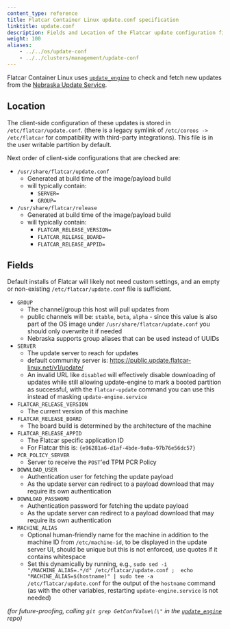 ```yaml
---
content_type: reference
title: Flatcar Container Linux update.conf specification
linktitle: update.conf
description: Fields and Location of the Flatcar update configuration file.
weight: 100
aliases:
    - ../../os/update-conf
    - ../../clusters/management/update-conf
---
```


Flatcar Container Linux uses [`update_engine`][update_engine] to check and fetch new updates from the [Nebraska Update Service](https://github.com/kinvolk/nebraska).

## Location

The client-side configuration of these updates is stored in `/etc/flatcar/update.conf`.
(there is a legacy symlink of `/etc/coreos -> /etc/flatcar` for compatibility with third-party integrations).
This file is in the user writable partition by default.

Next order of client-side configurations that are checked are:

* `/usr/share/flatcar/update.conf`
  * Generated at build time of the image/payload build
  * will typically contain:
    * `SERVER=`
    * `GROUP=`
* `/usr/share/flatcar/release`
  * Generated at build time of the image/payload build
  * will typically contain:
    * `FLATCAR_RELEASE_VERSION=`
    * `FLATCAR_RELEASE_BOARD=`
    * `FLATCAR_RELEASE_APPID=`

## Fields

Default installs of Flatcar will likely not need custom settings, and an empty or non-existing `/etc/flatcar/update.conf` file is sufficient.

* `GROUP`
  * The channel/group this host will pull updates from
  * public channels will be: `stable`, `beta`, `alpha` - since this value is also part of the OS image under `/usr/share/flatcar/update.conf` you should only overwrite it if needed
  * Nebraska supports group aliases that can be used instead of UUIDs
* `SERVER`
  * The update server to reach for updates
  * default community server is: https://public.update.flatcar-linux.net/v1/update/
  * An invalid URL like `disabled` will effectively disable downloading of updates while still allowing update-engine to mark a booted partition as successful, with the `flatcar-update` command you can use this instead of masking `update-engine.service`
* `FLATCAR_RELEASE_VERSION`
  * The current version of this machine
* `FLATCAR_RELEASE_BOARD`
  * The board build is determined by the architecture of the machine
* `FLATCAR_RELEASE_APPID`
  * The Flatcar specific application ID
  * For Flatcar this is: `{e96281a6-d1af-4bde-9a0a-97b76e56dc57}`
* `PCR_POLICY_SERVER`
  * Server to receive the `POST`'ed TPM PCR Policy
* `DOWNLOAD_USER`
  * Authentication user for fetching the update payload
  * As the update server can redirect to a payload download that may require its own authentication
* `DOWNLOAD_PASSWORD`
  * Authentication password for fetching the update payload
  * As the update server can redirect to a payload download that may require its own authentication
* `MACHINE_ALIAS`
  * Optional human-friendly name for the machine in addition to the machine ID from `/etc/machine-id`, to be displayed in the update server UI, should be unique but this is not enforced, use quotes if it contains whitespace
  * Set this dynamically by running, e.g., `sudo sed -i "/MACHINE_ALIAS=.*/d" /etc/flatcar/update.conf ;  echo "MACHINE_ALIAS=$(hostname)" | sudo tee -a /etc/flatcar/update.conf` for the output of the `hostname` command (as with the other variables, restarting `update-engine.service` is not needed)

_(for future-proofing, calling `git grep GetConfValue\(\"` in the [`update_engine`][update_engine] repo)_

[update_engine]: https://github.com/kinvolk/update_engine
